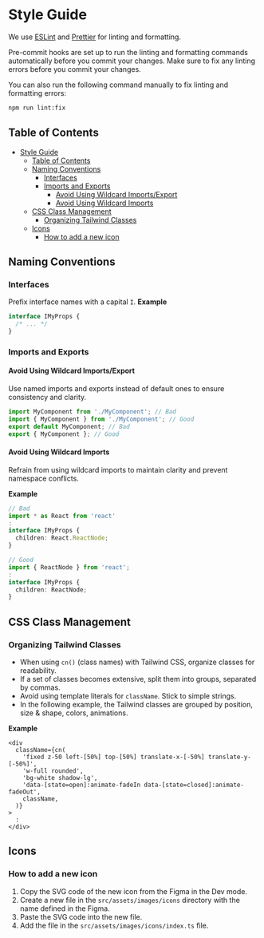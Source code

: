 # Style Guide

We use [ESLint](https://eslint.org/) and [Prettier](https://prettier.io/) for linting and formatting.

Pre-commit hooks are set up to run the linting and formatting commands automatically before you commit your changes. Make sure to fix any linting errors before you commit your changes.

You can also run the following command manually to fix linting and formatting errors:

```bash
npm run lint:fix
```

## Table of Contents

- [Style Guide](#style-guide)
  - [Table of Contents](#table-of-contents)
  - [Naming Conventions](#naming-conventions)
    - [Interfaces](#interfaces)
    - [Imports and Exports](#imports-and-exports)
      - [Avoid Using Wildcard Imports/Export](#avoid-using-wildcard-importsexport)
      - [Avoid Using Wildcard Imports](#avoid-using-wildcard-imports)
  - [CSS Class Management](#css-class-management)
    - [Organizing Tailwind Classes](#organizing-tailwind-classes)
  - [Icons](#icons)
    - [How to add a new icon](#how-to-add-a-new-icon)

## Naming Conventions

### Interfaces

Prefix interface names with a capital `I`.
**Example**

```ts
interface IMyProps {
  /* ... */
}
```

### Imports and Exports

#### Avoid Using Wildcard Imports/Export

Use named imports and exports instead of default ones to ensure consistency and clarity.

```ts
import MyComponent from './MyComponent'; // Bad
import { MyComponent } from './MyComponent'; // Good
export default MyComponent; // Bad
export { MyComponent }; // Good
```

#### Avoid Using Wildcard Imports

Refrain from using wildcard imports to maintain clarity and prevent namespace conflicts.

**Example**

```ts
// Bad
import * as React from 'react'
:
interface IMyProps {
  children: React.ReactNode;
}

// Good
import { ReactNode } from 'react';
:
interface IMyProps {
  children: ReactNode;
}
```

## CSS Class Management

### Organizing Tailwind Classes

- When using `cn()` (class names) with Tailwind CSS, organize classes for readability.
- If a set of classes becomes extensive, split them into groups, separated by commas.
- Avoid using template literals for `className`. Stick to simple strings.
- In the following example, the Tailwind classes are grouped by position, size & shape, colors, animations.

**Example**

```tsx
<div
  className={cn(
    'fixed z-50 left-[50%] top-[50%] translate-x-[-50%] translate-y-[-50%]',
    'w-full rounded',
    'bg-white shadow-lg',
    'data-[state=open]:animate-fadeIn data-[state=closed]:animate-fadeOut',
    className,
  )}
>
  :
</div>
```

## Icons

### How to add a new icon

1. Copy the SVG code of the new icon from the Figma in the Dev mode.
2. Create a new file in the `src/assets/images/icons` directory with the name defined in the Figma.
3. Paste the SVG code into the new file.
4. Add the file in the `src/assets/images/icons/index.ts` file.
